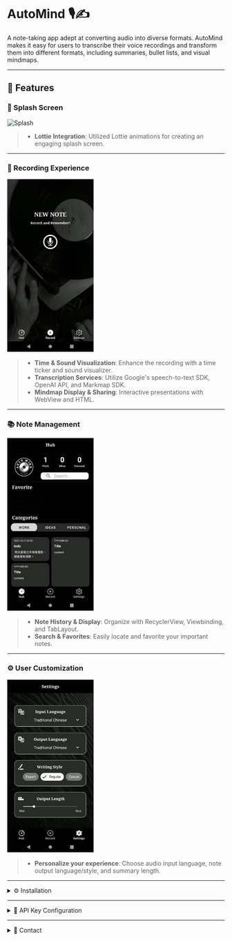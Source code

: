 # AutoMind 🎙️✍️
A note-taking app adept at converting audio into diverse formats. AutoMind makes it easy for users to transcribe their voice recordings and transform them into different formats, including summaries, bullet lists, and visual mindmaps.

---

## 🌟 Features 

### 🚀 Splash Screen
<img src="./assets/gifs/splash.gif" alt="Splash" width="200"/>

> - **Lottie Integration**: Utilized Lottie animations for creating an engaging splash screen.

---

### 🎤 Recording Experience
<img src="./assets/gifs/record.gif" alt="Record" width="200"/>

> - **Time & Sound Visualization**: Enhance the recording with a time ticker and sound visualizer.<br>
> - **Transcription Services**: Utilize Google's speech-to-text SDK, OpenAI API, and Markmap SDK.<br>
> - **Mindmap Display & Sharing**: Interactive presentations with WebView and HTML.

---

### 📚 Note Management
<img src="./assets/gifs/hub.gif" alt="Hub" width="200"/>

> - **Note History & Display**: Organize with RecyclerView, Viewbinding, and TabLayout.<br>
> - **Search & Favorites**: Easily locate and favorite your important notes.

---

### ⚙️ User Customization
<img src="./assets/gifs/settings.gif" alt="Settings" width="200"/>

> - **Personalize your experience**: Choose audio input language, note output language/style, and summary length.

---

<details>
<summary> ⚙️ Installation</summary>

1. **Download APK**: Use the [provided link](https://reurl.cc/v6EQ3e) to download the AutoMind APK.
2. **Allow Unknown Sources**: On your Android device, go to `Settings > Security`. Enable the option to allow installations from unknown sources.
3. **Install**: Locate the downloaded APK in your 'Downloads' folder and tap on it. Confirm the installation.
4. **Launch**: Once installed, open AutoMind from your list of applications to start taking notes!

</details>

---

<details>
<summary> 🔑 API Key Configuration</summary>

1. **Google's speech-to-text**:
   - Visit [Google Cloud Console](https://console.cloud.google.com/).
   - Create a new project and enable the Speech-to-Text API.
   - Generate an API key for your project.
   - Insert this key in the `[local.properties]`.

2. **OpenAI API**:
   - Go to [OpenAI](https://www.openai.com/).
   - Register for an API key.
   - Once received, add this key to `[[local.properties]`.

</details>

---

<details>
<summary> 💌 Contact</summary>

For any questions, feedback, or collaboration inquiries, you can reach out via:

-  [**My LinkedIn**](https://www.linkedin.com/in/010)
-  [**My Email**](leilanilin10@gmail.com)
-  [**My GitHub**](https://github.com/010g)

Feel free to share your experiences, suggestions, or ask questions related to the AutoMind project!

</details>
